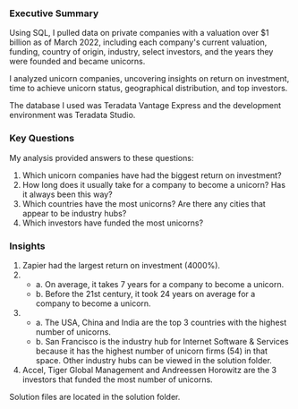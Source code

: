 ### Executive Summary

Using SQL, I pulled data on private companies with a valuation over $1 billion as of March 2022, including each company's current valuation, funding, country of origin, industry, select investors, and the years they were founded and became unicorns. 

I analyzed unicorn companies, uncovering insights on return on investment, time to achieve unicorn status, geographical distribution, and top investors.

The database I used was Teradata Vantage Express and the development environment was Teradata Studio.

### Key Questions

My analysis provided answers to these questions:

1. Which unicorn companies have had the biggest return on investment?
2. How long does it usually take for a company to become a unicorn? Has it always been this way?
3. Which countries have the most unicorns? Are there any cities that appear to be industry hubs?
4. Which investors have funded the most unicorns?

### Insights
1. Zapier had the largest return on investment (4000%).
2.
   -  a. On average, it takes 7 years for a company to become a unicorn.
   -  b. Before the 21st century, it took 24 years on average for a company to become a unicorn.
3.
   -  a. The USA, China and India are the top 3 countries with the highest number of unicorns.
   -  b. San Francisco is the industry hub for Internet Software & Services because it has the highest number of unicorn firms (54) in that space. Other industry hubs can be viewed in the solution folder.
4. Accel, Tiger Global Management and Andreessen Horowitz are the 3 investors that funded the most number of unicorns.
   
Solution files are located in the solution folder.
